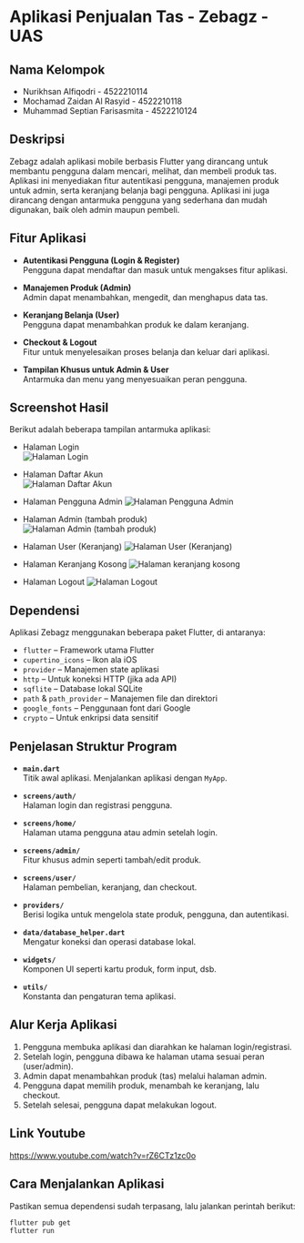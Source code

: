 # Aplikasi Penjualan Tas - Zebagz - UAS

## Nama Kelompok
- Nurikhsan Alfiqodri - 4522210114
- Mochamad Zaidan Al Rasyid - 4522210118
- Muhammad Septian Farisasmita - 4522210124

## Deskripsi
Zebagz adalah aplikasi mobile berbasis Flutter yang dirancang untuk membantu pengguna dalam mencari, melihat, dan membeli produk tas. Aplikasi ini menyediakan fitur autentikasi pengguna, manajemen produk untuk admin, serta keranjang belanja bagi pengguna. Aplikasi ini juga dirancang dengan antarmuka pengguna yang sederhana dan mudah digunakan, baik oleh admin maupun pembeli.

## Fitur Aplikasi
- **Autentikasi Pengguna (Login & Register)**  
  Pengguna dapat mendaftar dan masuk untuk mengakses fitur aplikasi.
  
- **Manajemen Produk (Admin)**  
  Admin dapat menambahkan, mengedit, dan menghapus data tas.

- **Keranjang Belanja (User)**  
  Pengguna dapat menambahkan produk ke dalam keranjang.

- **Checkout & Logout**  
  Fitur untuk menyelesaikan proses belanja dan keluar dari aplikasi.

- **Tampilan Khusus untuk Admin & User**  
  Antarmuka dan menu yang menyesuaikan peran pengguna.

## Screenshot Hasil

Berikut adalah beberapa tampilan antarmuka aplikasi:
- Halaman Login  
![Halaman Login](https://github.com/user-attachments/assets/e386dd01-8c2c-4ba0-b9d5-618918558b94)

- Halaman Daftar Akun  
![Halaman Daftar Akun](https://github.com/user-attachments/assets/89eaf870-5d23-47b9-821f-5356343fd863)

- Halaman Pengguna Admin
![Halaman Pengguna Admin](https://github.com/user-attachments/assets/1c2ba8d6-94f0-4871-90db-281726695e88)

- Halaman Admin (tambah produk)  
![Halaman Admin (tambah produk)](https://github.com/user-attachments/assets/00ba3f21-aa17-4a3a-a43b-baf18ab90b69)

- Halaman User (Keranjang)
![Halaman User (Keranjang)](https://github.com/user-attachments/assets/ba2bfdd2-3b5e-46ed-94e7-6cbc1c46ab01)

- Halaman Keranjang Kosong 
![Halaman keranjang kosong](https://github.com/user-attachments/assets/004d8a17-fa3a-4f25-8ea0-96e0d66ed00d)

- Halaman Logout 
![Halaman Logout](https://github.com/user-attachments/assets/2c414381-bb56-41a8-81c7-93cf96f2b10c)

## Dependensi

Aplikasi Zebagz menggunakan beberapa paket Flutter, di antaranya:

- `flutter` – Framework utama Flutter
- `cupertino_icons` – Ikon ala iOS
- `provider` – Manajemen state aplikasi
- `http` – Untuk koneksi HTTP (jika ada API)
- `sqflite` – Database lokal SQLite
- `path` & `path_provider` – Manajemen file dan direktori
- `google_fonts` – Penggunaan font dari Google
- `crypto` – Untuk enkripsi data sensitif

## Penjelasan Struktur Program

- **`main.dart`**  
  Titik awal aplikasi. Menjalankan aplikasi dengan `MyApp`.

- **`screens/auth/`**  
  Halaman login dan registrasi pengguna.

- **`screens/home/`**  
  Halaman utama pengguna atau admin setelah login.

- **`screens/admin/`**  
  Fitur khusus admin seperti tambah/edit produk.

- **`screens/user/`**  
  Halaman pembelian, keranjang, dan checkout.

- **`providers/`**  
  Berisi logika untuk mengelola state produk, pengguna, dan autentikasi.

- **`data/database_helper.dart`**  
  Mengatur koneksi dan operasi database lokal.

- **`widgets/`**  
  Komponen UI seperti kartu produk, form input, dsb.

- **`utils/`**  
  Konstanta dan pengaturan tema aplikasi.

## Alur Kerja Aplikasi

1. Pengguna membuka aplikasi dan diarahkan ke halaman login/registrasi.
2. Setelah login, pengguna dibawa ke halaman utama sesuai peran (user/admin).
3. Admin dapat menambahkan produk (tas) melalui halaman admin.
4. Pengguna dapat memilih produk, menambah ke keranjang, lalu checkout.
5. Setelah selesai, pengguna dapat melakukan logout.

## Link Youtube
https://www.youtube.com/watch?v=rZ6CTz1zc0o

## Cara Menjalankan Aplikasi

Pastikan semua dependensi sudah terpasang, lalu jalankan perintah berikut:

```bash
flutter pub get
flutter run
